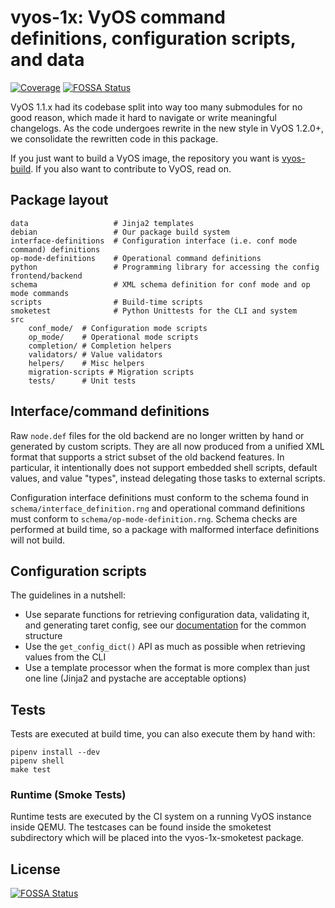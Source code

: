 # vyos-1x: VyOS command definitions, configuration scripts, and data

[![Coverage](https://sonarcloud.io/api/project_badges/measure?project=vyos%3Avyos-1x&metric=coverage)](https://sonarcloud.io/component_measures?id=vyos%3Avyos-1x&metric=coverage)
[![FOSSA Status](https://app.fossa.io/api/projects/git%2Bgithub.com%2Fvyos%2Fvyos-1x.svg?type=shield)](https://app.fossa.io/projects/git%2Bgithub.com%2Fvyos%2Fvyos-1x?ref=badge_shield)

VyOS 1.1.x had its codebase split into way too many submodules for no good
reason, which made it hard to navigate or write meaningful changelogs. As the
code undergoes rewrite in the new style in VyOS 1.2.0+, we consolidate the
rewritten code in this package.

If you just want to build a VyOS image, the repository you want is
[vyos-build](https://github.com/vyos/vyos-build). If you also want to contribute
to VyOS, read on.

## Package layout

```
data                   # Jinja2 templates
debian                 # Our package build system
interface-definitions  # Configuration interface (i.e. conf mode command) definitions
op-mode-definitions    # Operational command definitions
python                 # Programming library for accessing the config frontend/backend
schema                 # XML schema definition for conf mode and op mode commands
scripts                # Build-time scripts
smoketest              # Python Unittests for the CLI and system
src
    conf_mode/  # Configuration mode scripts
    op_mode/    # Operational mode scripts
    completion/ # Completion helpers
    validators/ # Value validators
    helpers/    # Misc helpers
    migration-scripts # Migration scripts
    tests/      # Unit tests
```

## Interface/command definitions

Raw `node.def` files for the old backend are no longer written by hand or
generated by custom scripts. They are all now produced from a unified XML format
that supports a strict subset of the old backend features. In particular, it
intentionally does not support embedded shell scripts, default values, and value
"types", instead delegating those tasks to external scripts.

Configuration interface definitions must conform to the schema found in
`schema/interface_definition.rng` and operational command definitions must
conform to `schema/op-mode-definition.rng`. Schema checks are performed at build
time, so a package with malformed interface definitions will not build.

## Configuration scripts

The guidelines in a nutshell:

* Use separate functions for retrieving configuration data, validating it, and
  generating taret config, see our
  [documentation](https://docs.vyos.io/en/latest/contributing/development.html#python)
  for the common structure
* Use the `get_config_dict()` API as much as possible when retrieving values from the CLI
* Use a template processor when the format is more complex than just one line
  (Jinja2 and pystache are acceptable options)

## Tests

Tests are executed at build time, you can also execute them by hand with:

```
pipenv install --dev
pipenv shell
make test
```

### Runtime (Smoke Tests)

Runtime tests are executed by the CI system on a running VyOS instance inside
QEMU. The testcases can be found inside the smoketest subdirectory which will
be placed into the vyos-1x-smoketest package.

## License
[![FOSSA Status](https://app.fossa.io/api/projects/git%2Bgithub.com%2Fvyos%2Fvyos-1x.svg?type=large)](https://app.fossa.io/projects/git%2Bgithub.com%2Fvyos%2Fvyos-1x?ref=badge_large)
